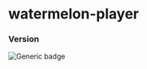 # watermelon-player
### Version
![Generic badge](https://img.shields.io/badge/Kotlin-1.9.0-blue.svg)
